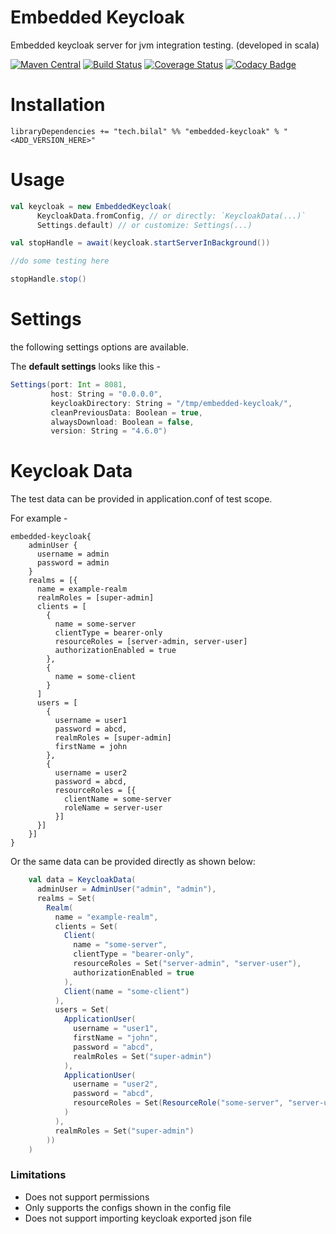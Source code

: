 # Embedded Keycloak

Embedded keycloak server for jvm integration testing. (developed in scala)

[![Maven Central](https://maven-badges.herokuapp.com/maven-central/tech.bilal/embedded-keycloak_2.12/badge.svg)](https://maven-badges.herokuapp.com/maven-central/tech.bilal/embedded-keycloak_2.12)
[![Build Status](https://travis-ci.com/bilal-fazlani/embedded-keycloak.svg?branch=master)](https://travis-ci.com/bilal-fazlani/embedded-keycloak)
[![Coverage Status](https://coveralls.io/repos/github/bilal-fazlani/embedded-keycloak/badge.svg?branch=master)](https://coveralls.io/github/bilal-fazlani/embedded-keycloak?branch=master)
[![Codacy Badge](https://api.codacy.com/project/badge/Grade/39e38c33fbab49f996971aab557a072a)](https://www.codacy.com/app/bilal-fazlani/embedded-keycloak?utm_source=github.com&amp;utm_medium=referral&amp;utm_content=bilal-fazlani/embedded-keycloak&amp;utm_campaign=Badge_Grade)

# Installation

```
libraryDependencies += "tech.bilal" %% "embedded-keycloak" % "<ADD_VERSION_HERE>"
```

# Usage

```scala
val keycloak = new EmbeddedKeycloak(
      KeycloakData.fromConfig, // or directly: `KeycloakData(...)`
      Settings.default) // or customize: Settings(...)

val stopHandle = await(keycloak.startServerInBackground())

//do some testing here

stopHandle.stop()
```

# Settings

the following settings options are available. 

The **default settings** looks like this -

```scala
Settings(port: Int = 8081,
         host: String = "0.0.0.0",
         keycloakDirectory: String = "/tmp/embedded-keycloak/",
         cleanPreviousData: Boolean = true,
         alwaysDownload: Boolean = false,
         version: String = "4.6.0")
```

# Keycloak Data

The test data can be provided in application.conf of test scope.

For example -

```hocon
embedded-keycloak{
    adminUser {
      username = admin
      password = admin
    }
    realms = [{
      name = example-realm
      realmRoles = [super-admin]
      clients = [
        {
          name = some-server
          clientType = bearer-only
          resourceRoles = [server-admin, server-user]
          authorizationEnabled = true
        },
        {
          name = some-client
        }
      ]
      users = [
        {
          username = user1
          password = abcd,
          realmRoles = [super-admin]
          firstName = john
        },
        {
          username = user2
          password = abcd,
          resourceRoles = [{
            clientName = some-server
            roleName = server-user
          }]
      }]
    }]
}
```

Or the same data can be provided directly as shown below:

```scala
    val data = KeycloakData(
      adminUser = AdminUser("admin", "admin"),
      realms = Set(
        Realm(
          name = "example-realm",
          clients = Set(
            Client(
              name = "some-server",
              clientType = "bearer-only",
              resourceRoles = Set("server-admin", "server-user"),
              authorizationEnabled = true
            ),
            Client(name = "some-client")
          ),
          users = Set(
            ApplicationUser(
              username = "user1",
              firstName = "john",
              password = "abcd",
              realmRoles = Set("super-admin")
            ),
            ApplicationUser(
              username = "user2",
              password = "abcd",
              resourceRoles = Set(ResourceRole("some-server", "server-user"))
            )
          ),
          realmRoles = Set("super-admin")
        ))
    )
``` 

### Limitations

 - Does not support permissions
 - Only supports the configs shown in the config file
 - Does not support importing keycloak exported json file